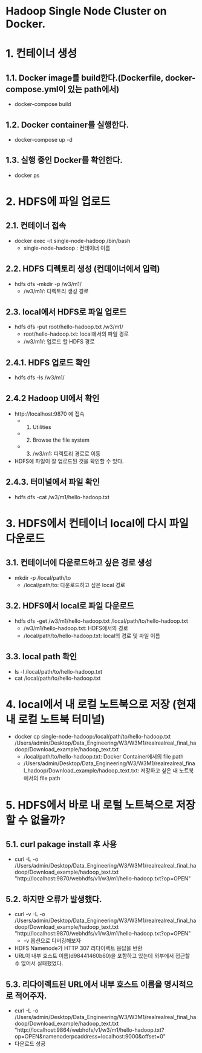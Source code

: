# Hadoop Single Node Cluster on Docker.

# 1. 컨테이너 생성
## 1.1. Docker image를 build한다.(Dockerfile, docker-compose.yml이 있는 path에서)
* docker-compose build

## 1.2. Docker container를 실행한다.
* docker-compose up -d

## 1.3. 실행 중인 Docker를 확인한다.
* docker ps

# 2. HDFS에 파일 업로드
## 2.1. 컨테이너 접속
* docker exec -it single-node-hadoop /bin/bash
     *  single-node-hadoop : 컨테이너 이름

## 2.2. HDFS 디렉토리 생성 (컨데이너에서 입력)
* hdfs dfs -mkdir -p /w3/m1/
     * /w3/m1/: 디렉토리 생성 경로

## 2.3. local에서 HDFS로 파일 업로드
* hdfs dfs -put root/hello-hadoop.txt /w3/m1/
     * root/hello-hadoop.txt: local에서의 파일 경로
     * /w3/m1/: 업로드 할 HDFS 경로

## 2.4.1. HDFS 업로드 확인
* hdfs dfs -ls /w3/m1/

## 2.4.2 Hadoop UI에서 확인
* http://localhost:9870 에 접속
     * 1. Utilities
     * 2. Browse the file system
     * 3. /w3/m1: 디렉토리 경로로 이동
* HDFS에 파일이 잘 업로드된 것을 확인할 수 있다.

## 2.4.3. 터미널에서 파일 확인
* hdfs dfs -cat /w3/m1/hello-hadoop.txt

# 3. HDFS에서 컨테이너 local에 다시 파일 다운로드
## 3.1. 컨테이너에 다운로드하고 싶은 경로 생성
* mkdir -p /local/path/to
     * /local/path/to: 다운로드하고 싶은 local 경로
## 3.2. HDFS에서 local로 파일 다운로드
* hdfs dfs -get /w3/m1/hello-hadoop.txt /local/path/to/hello-hadoop.txt
     * /w3/m1/hello-hadoop.txt: HDFS에서의 경로
     * /local/path/to/hello-hadoop.txt: local의 경로 및 파일 이름
## 3.3. local path 확인
* ls -l /local/path/to/hello-hadoop.txt
* cat /local/path/to/hello-hadoop.txt

# 4. local에서 내 로컬 노트북으로 저장 (현재 내 로컬 노트북 터미널)
* docker cp single-node-hadoop:/local/path/to/hello-hadoop.txt /Users/admin/Desktop/Data_Engineering/W3/W3M1/realrealreal_final_hadoop/Download_example/hadoop_text.txt
     * /local/path/to/hello-hadoop.txt: Docker Container에서의 file path
     * /Users/admin/Desktop/Data_Engineering/W3/W3M1/realrealreal_final_hadoop/Download_example/hadoop_text.txt: 저장하고 싶은 내 노트북에서의 file path

# 5. HDFS에서 바로 내 로털 노트북으로 저장할 수 없을까?
## 5.1. curl pakage install 후 사용
* curl -L -o /Users/admin/Desktop/Data_Engineering/W3/W3M1/realrealreal_final_hadoop/Download_example/hadoop_text.txt "http://localhost:9870/webhdfs/v1/w3/m1/hello-hadoop.txt?op=OPEN"

## 5.2. 하지만 오류가 발생했다.
* curl -v -L -o /Users/admin/Desktop/Data_Engineering/W3/W3M1/realrealreal_final_hadoop/Download_example/hadoop_text.txt "http://localhost:9870/webhdfs/v1/w3/m1/hello-hadoop.txt?op=OPEN"
     * -v 옵션으로 디버깅해보자
* HDFS Namenode가 HTTP 307 리다이렉트 응답을 반환
* URL이 내부 호스트 이름(d98441460b60)을 포함하고 있는데 외부에서 접근할 수 없어서 실패했었다.

## 5.3. 리다이렉트된 URL에서 내부 호스트 이름을 명시적으로 적어주자.
* curl -L -o /Users/admin/Desktop/Data_Engineering/W3/W3M1/realrealreal_final_hadoop/Download_example/hadoop_text.txt "http://localhost:9864/webhdfs/v1/w3/m1/hello-hadoop.txt?op=OPEN&namenoderpcaddress=localhost:9000&offset=0"
* 다운로드 성공